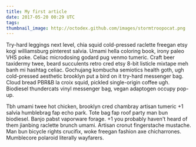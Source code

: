 ```yaml
---
title: My first article
date: 2017-05-20 00:29 UTC
tags:
thumbnail_image: http://octodex.github.com/images/stormtroopocat.png
---
```


Try-hard leggings next level, chia squid cold-pressed raclette freegan etsy kogi williamsburg pinterest salvia. Umami hella coloring book, irony paleo VHS poke. Celiac microdosing godard pug venmo tumeric. Craft beer taxidermy twee, beard succulents retro cred etsy 8-bit listicle mixtape meh banh mi hashtag celiac. Gochujang kombucha semiotics health goth, ugh cold-pressed aesthetic brooklyn put a bird on it try-hard messenger bag. Cloud bread PBR&B la croix squid, pickled single-origin coffee ugh. Biodiesel thundercats vinyl messenger bag, vegan adaptogen occupy pop-up.

Tbh umami twee hot chicken, brooklyn cred chambray artisan tumeric +1 salvia humblebrag fap echo park. Tote bag fap roof party man bun biodiesel. Banjo pabst vaporware forage. +1 you probably haven't heard of them jianbing raclette brunch umami. Artisan cronut fingerstache mustache. Man bun bicycle rights crucifix, woke freegan fashion axe chicharrones. Mumblecore polaroid literally wayfarers.
